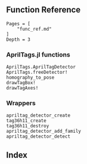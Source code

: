 ## Function Reference

```@contents
Pages = [
    "func_ref.md"
]
Depth = 3
```
### AprilTags.jl functions
```@docs
AprilTags.AprilTagDetector
AprilTags.freeDetector!
homography_to_pose
drawTagBox!
drawTagAxes!
```
### Wrappers
```@docs
apriltag_detector_create
tag36h11_create
tag36h11_destroy
apriltag_detector_add_family
apriltag_detector_detect
```

## Index
```@index
```
